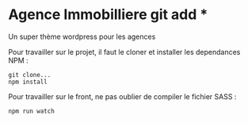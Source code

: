 # Agence Immobilliere git add *

Un super thème wordpress pour les agences

Pour travailler sur le projet, il faut le cloner et installer les dependances NPM : 


```
git clone...
npm install
```


Pour travailler sur le front, ne pas oublier de compiler le fichier SASS : 

```
npm run watch
```

